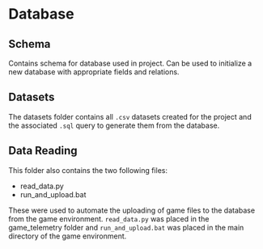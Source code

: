 # Database

## Schema
Contains schema for database used in project. Can be used to initialize a new database with appropriate fields and relations.

## Datasets
The datasets folder contains all `.csv` datasets created for the project and the associated `.sql` query to generate them from the database.

## Data Reading
This folder also contains the two following files:

* read_data.py
* run_and_upload.bat

These were used to automate the uploading of game files to the database from the game environment. 
`read_data.py` was placed in the game_telemetry folder and `run_and_upload.bat` was placed in the main directory of the game environment.